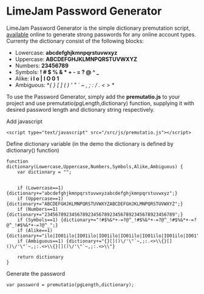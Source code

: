 # LimeJam Password Generator
LimeJam Password Generator is the simple dictionary premutation script, <a href="https://password.limejam.com/">available</a> online to generate strong passwords for any online account types. Currenty the dictionary consist of the following blocks: 

* Lowercase: **abcdefghjkmnpqrstuvwxyz**
* Uppercase: **ABCDEFGHJKLMNPQRSTUVWXYZ**
* Numbers: **23456789**
* Symbols: **! # $ % & * + - = ? @ ^ _**
* Alike: **i l o | I O 0 1**
* Ambiguous: **{ } [ ] ( ) ' " ` ~ , ; : / . < > \**

To use the Password Generator, simply add the **premutatio.js** to your project and use premutatio(pgLength,dictionary) function, supplying it with desired password length and dictionary string respectively.

Add javascript

    <script type="text/javascript" src="/src/js/premutatio.js"></script>

Define dictionary variable (in the demo the dictionary is defined by dictionary() function)  

    function dictionary(Lowercase,Uppercase,Numbers,Symbols,Alike,Ambiguous) {
        var dictionary = "";


        if (Lowercase==1) {dictionary+="abcdefghjkmnpqrstuvwxyzabcdefghjkmnpqrstuvwxyz";}
        if (Uppercase==1) {dictionary+="ABCDEFGHJKLMNPQRSTUVWXYZABCDEFGHJKLMNPQRSTUVWXYZ";}
        if (Numbers==1) {dictionary+="234567892345678923456789234567892345678923456789";}
        if (Symbols==1) {dictionary+="!#$%&*+-=?@^_!#$%&*+-=?@^_!#$%&*+-=?@^_!#$%&*+-=?@^_";}
        if (Alike==1) {dictionary+="ilo|IO01ilo|IO01ilo|IO01ilo|IO01ilo|IO01ilo|IO01ilo|IO01";}
        if (Ambiguous==1) {dictionary+="{}[]()\/'\"`~,;:.<>\\{}[]()\/'\"`~,;:.<>\\{}[]()\/'\"`~,;:.<>\\"}

        return dictionary
    }

Generate the password

    var password = premutatio(pgLength,dictionary);